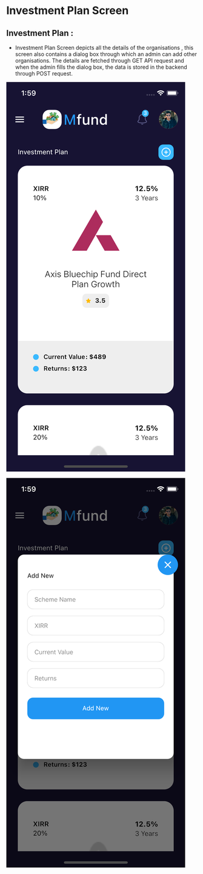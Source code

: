 # Investment Plan Screen

## **Investment Plan  :**

* Investment Plan Screen depicts all the details of the organisations , this screen also contains a dialog box through which an admin can add other organisations. The details are fetched through GET API request and when the admin fills the dialog box, the data is stored in the backend through POST request.

![](../../.gitbook/assets/simulator-screen-shot-iphone-12-mini-2020-12-24-at-13.59.38.png)

![](../../.gitbook/assets/simulator-screen-shot-iphone-12-mini-2020-12-24-at-13.59.45.png)

